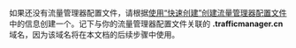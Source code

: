 如果还没有流量管理器配置文件，请根据[使用“快速创建”创建流量管理器配置文件](/documentation/articles/traffic-manager-manage-profiles)中的信息创建一个。记下与你的流量管理器配置文件关联的 **.trafficmanager.cn** 域名，因为该域名将在本文档的后续步骤中使用。

<!---HONumber=71-->